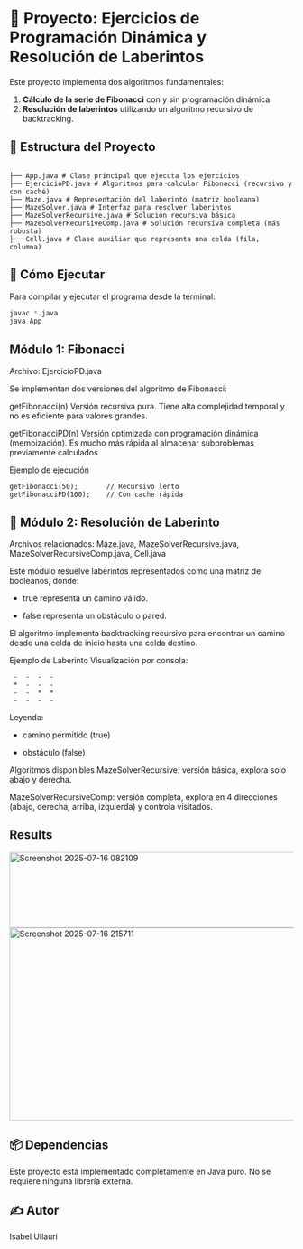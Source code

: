 # 🧩 Proyecto: Ejercicios de Programación Dinámica y Resolución de Laberintos

Este proyecto implementa dos algoritmos fundamentales:
1. **Cálculo de la serie de Fibonacci** con y sin programación dinámica.
2. **Resolución de laberintos** utilizando un algoritmo recursivo de backtracking.

## 📁 Estructura del Proyecto
```

├── App.java # Clase principal que ejecuta los ejercicios
├── EjercicioPD.java # Algoritmos para calcular Fibonacci (recursivo y con caché)
├── Maze.java # Representación del laberinto (matriz booleana)
├── MazeSolver.java # Interfaz para resolver laberintos
├── MazeSolverRecursive.java # Solución recursiva básica
├── MazeSolverRecursiveComp.java # Solución recursiva completa (más robusta)
├── Cell.java # Clase auxiliar que representa una celda (fila, columna)
```


## 🚀 Cómo Ejecutar

Para compilar y ejecutar el programa desde la terminal:

```bash
javac *.java
java App
 ```
## Módulo 1: Fibonacci
Archivo: EjercicioPD.java

Se implementan dos versiones del algoritmo de Fibonacci:

getFibonacci(n)
Versión recursiva pura. Tiene alta complejidad temporal y no es eficiente para valores grandes.

getFibonacciPD(n)
Versión optimizada con programación dinámica (memoización). Es mucho más rápida al almacenar subproblemas previamente calculados.

Ejemplo de ejecución
```
getFibonacci(50);       // Recursivo lento
getFibonacciPD(100);    // Con cache rápida
```

## 🧭 Módulo 2: Resolución de Laberinto
Archivos relacionados:
Maze.java, MazeSolverRecursive.java, MazeSolverRecursiveComp.java, Cell.java

Este módulo resuelve laberintos representados como una matriz de booleanos, donde:

- true representa un camino válido.

- false representa un obstáculo o pared.

El algoritmo implementa backtracking recursivo para encontrar un camino desde una celda de inicio hasta una celda destino.

Ejemplo de Laberinto
Visualización por consola:
```
 -  -  -  -
 *  -  -  -
 -  -  *  *
 -  -  -  -
```

Leyenda:

- camino permitido (true)

* obstáculo (false)

Algoritmos disponibles
MazeSolverRecursive: versión básica, explora solo abajo y derecha.

MazeSolverRecursiveComp: versión completa, explora en 4 direcciones (abajo, derecha, arriba, izquierda) y controla visitados.

## Results
<img width="1193" height="134" alt="Screenshot 2025-07-16 082109" src="https://github.com/user-attachments/assets/e3716bc0-e1d3-40ab-b295-eba73d153764" />

<img width="962" height="341" alt="Screenshot 2025-07-16 215711" src="https://github.com/user-attachments/assets/f3f6caec-b317-4d1c-9266-4df3257e21d2" />


## 📦 Dependencias
Este proyecto está implementado completamente en Java puro.
No se requiere ninguna librería externa.

## ✍️ Autor
Isabel Ullauri


